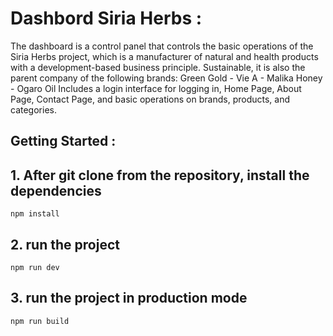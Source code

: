 # Dashbord Siria Herbs :

The dashboard is a control panel that controls the basic operations of the Siria Herbs project, which is a manufacturer of natural and health products with a development-based business principle. 
Sustainable, it is also the parent company of the following brands: 
Green Gold - Vie A - Malika Honey - Ogaro Oil
Includes a login interface for logging in, Home Page, About Page, Contact Page, and basic operations on brands, products, and categories.


## Getting Started :

## 1. After git clone from the repository, install the dependencies

```
npm install
```

## 2. run the project

```
npm run dev
```
  
## 3. run the project in production mode

```
npm run build
```
